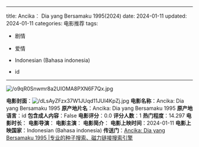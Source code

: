 
---
title: Ancika︰ Dia yang Bersamaku 1995(2024)
date: 2024-01-11
updated: 2024-01-11
categories: 电影推荐
tags:

- 剧情
- 爱情

- Indonesian (Bahasa indonesia)
- id
---

<img src="https://image.tmdb.org/t/p/original/o9qR0Snwmr8a2UIOMA8PXN6F7Qx.jpg" alt="/o9qR0Snwmr8a2UIOMA8PXN6F7Qx.jpg" title="/o9qR0Snwmr8a2UIOMA8PXN6F7Qx.jpg">

**电影封面**：<img src="https://image.tmdb.org/t/p/w200/dLsAyZFzx37W1JUqd11JUl4KpZj.jpg" alt="/dLsAyZFzx37W1JUqd11JUl4KpZj.jpg" title="/dLsAyZFzx37W1JUqd11JUl4KpZj.jpg">
**电影名称**：Ancika: Dia yang Bersamaku 1995
**原产地片名**：Ancika: Dia yang Bersamaku 1995
**原产地语言**：id
**包含成人内容**：False
**电影评分**：0.0
**评分人数**：1
**热门程度**：14.297
**电影时长**：
**电影导演**：
**电影主演**：
**电影简介**：
**电影上映时间**：2024-01-11
**电影上映国家**：Indonesian (Bahasa indonesia)
**传送门**：[Ancika: Dia yang Bersamaku 1995 |专业的种子搜索、磁力链接搜索引擎](https://movie.amd794.com:2083/?search=Ancika%3A%20Dia%20yang%20Bersamaku%201995&ordering=&mode=match_phrase&page_size=10&page=1)

